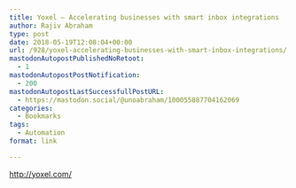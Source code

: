 ```yaml
---
title: Yoxel – Accelerating businesses with smart inbox integrations
author: Rajiv Abraham
type: post
date: 2018-05-19T12:08:04+00:00
url: /928/yoxel-accelerating-businesses-with-smart-inbox-integrations/
mastodonAutopostPublishedNoRetoot:
  - 1
mastodonAutopostPostNotification:
  - 200
mastodonAutopostLastSuccessfullPostURL:
  - https://mastodon.social/@unoabraham/100055887704162069
categories:
  - Bookmarks
tags:
  - Automation
format: link

---
```

<http://yoxel.com/>